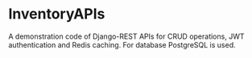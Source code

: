 # InventoryAPIs
A demonstration code of Django-REST APIs for CRUD operations, JWT authentication and Redis caching. For database PostgreSQL is used.
